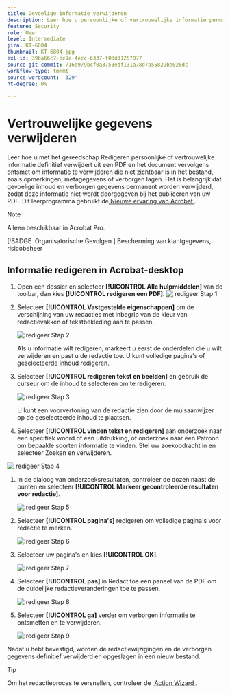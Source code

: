 ```yaml
---
title: Gevoelige informatie verwijderen
description: Leer hoe u persoonlijke of vertrouwelijke informatie permanent uit uw PDF kunt verwijderen
feature: Security
role: User
level: Intermediate
jira: KT-6804
thumbnail: KT-6804.jpg
exl-id: 39ba66c7-bc9a-4ecc-b337-f03d31257877
source-git-commit: 716e979bcf0a3753edf131a78d7a55829ba026dc
workflow-type: tm+mt
source-wordcount: '329'
ht-degree: 0%

---
```


# Vertrouwelijke gegevens verwijderen

Leer hoe u met het gereedschap Redigeren persoonlijke of vertrouwelijke informatie definitief verwijdert uit een PDF en het document vervolgens ontsmet om informatie te verwijderen die niet zichtbaar is in het bestand, zoals opmerkingen, metagegevens of verborgen lagen. Het is belangrijk dat gevoelige inhoud en verborgen gegevens permanent worden verwijderd, zodat deze informatie niet wordt doorgegeven bij het publiceren van uw PDF. Dit leerprogramma gebruikt de [&#x200B; Nieuwe ervaring van Acrobat &#x200B;](../getting-started/new-workspace.md).

>[!NOTE]
>
>Alleen beschikbaar in Acrobat Pro.

[!BADGE &#x200B; Organisatorische Gevolgen &#x200B;]
Bescherming van klantgegevens, risicobeheer

## Informatie redigeren in Acrobat-desktop

1. Open een dossier en selecteer **[!UICONTROL Alle hulpmiddelen]** van de toolbar, dan kies **[!UICONTROL redigeren een PDF]**.
   ![&#x200B; redigeer Stap 1 &#x200B;](../assets/Redact_1.png)

1. Selecteer **[!UICONTROL Vastgestelde eigenschappen]** om de verschijning van uw redacties met inbegrip van de kleur van redactievakken of tekstbekleding aan te passen.

   ![&#x200B; redigeer Stap 2 &#x200B;](../assets/Redact_2.png)

   Als u informatie wilt redigeren, markeert u eerst de onderdelen die u wilt verwijderen en past u de redactie toe. U kunt volledige pagina&#39;s of geselecteerde inhoud redigeren.

1. Selecteer **[!UICONTROL redigeren tekst en beelden]** en gebruik de curseur om de inhoud te selecteren om te redigeren.

   ![&#x200B; redigeer Stap 3 &#x200B;](../assets/Redact_3.png)

   U kunt een voorvertoning van de redactie zien door de muisaanwijzer op de geselecteerde inhoud te plaatsen.

1. Selecteer **[!UICONTROL vinden tekst en redigeren]** aan onderzoek naar een specifiek woord of een uitdrukking, of onderzoek naar een Patroon om bepaalde soorten informatie te vinden. Stel uw zoekopdracht in en selecteer Zoeken en verwijderen.

![&#x200B; redigeer Stap 4 &#x200B;](../assets/Redact_4.png)

1. In de dialoog van onderzoeksresultaten, controleer de dozen naast de punten en selecteer **[!UICONTROL Markeer gecontroleerde resultaten voor redactie]**.

   ![&#x200B; redigeer Stap 5 &#x200B;](../assets/Redact_5.png)

1. Selecteer **[!UICONTROL pagina&#39;s]** redigeren om volledige pagina&#39;s voor redactie te merken.

   ![&#x200B; redigeer Stap 6 &#x200B;](../assets/Redact_6.png)

1. Selecteer uw pagina&#39;s en kies **[!UICONTROL OK]**.

   ![&#x200B; redigeer Stap 7 &#x200B;](../assets/Redact_7.png)

1. Selecteer **[!UICONTROL pas]** in Redact toe een paneel van de PDF om de duidelijke redactieveranderingen toe te passen.

   ![&#x200B; redigeer Stap 8 &#x200B;](../assets/Redact_8.png)

1. Selecteer **[!UICONTROL ga]** verder om verborgen informatie te ontsmetten en te verwijderen.

   ![&#x200B; redigeer Stap 9 &#x200B;](../assets/Redact_9.png)

Nadat u hebt bevestigd, worden de redactiewijzigingen en de verborgen gegevens definitief verwijderd en opgeslagen in een nieuw bestand.

>[!TIP]
>
>Om het redactieproces te versnellen, controleer de [&#x200B; Action Wizard &#x200B;](../advanced-tasks/action.md).
